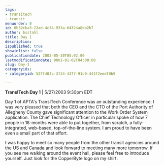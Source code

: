 ```yaml
---
tags:
- transitech
- transit
menuorder: 0
id: 6b32cba3-22ad-4c34-933a-64324a8eb2b7
author: bsstahl
title: Day 1
description: 
ispublished: true
showinlist: false
publicationdate: 2003-05-30T05:02:00
lastmodificationdate: 0001-01-02T04:00:00
slug: Day-1
categoryids:
- categoryid: 527f404c-3f34-4377-91c9-443f2eedf0b9

---
```


**TransITech Day 1** | 5/27/2003 9:30pm EDT

Day 1 of APTA's TransITech Conference was an outstanding experience. I was very pleased that both the CEO and the CTO of the Port Authority of Allegheny County gave significant attention to the Work Order System application. The Chief Technology Officer in particular spoke of how 7 people in 18-months were able to put together, from scratch, a fully-integrated, web-based, top-of-the-line system. I am proud to have been even a small part of that effort.

I was happy to meet so many people from the other transit agencies around the US and Canada and look forward to meeting many more tomorrow. If you see me walking around the event hall, please feel free to introduce yourself. Just look for the CopperByte logo on my shirt.

